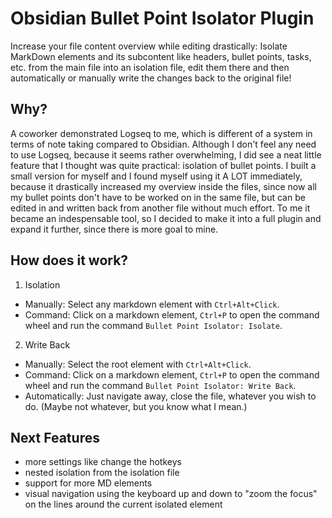 # Obsidian Bullet Point Isolator Plugin

Increase your file content overview while editing drastically: Isolate MarkDown elements and its subcontent like headers, bullet points, tasks, etc. from the main file into an isolation file, edit them there and then automatically or manually write the changes back to the original file!


## Why?

A coworker demonstrated Logseq to me, which is different of a system in terms of note taking compared to Obsidian.
Although I don't feel any need to use Logseq, because it seems rather overwhelming, I did see a neat little feature that I thought was quite practical: isolation of bullet points.
I built a small version for myself and I found myself using it A LOT immediately, because it drastically increased my overview inside the files, since now all my bullet points don't have to be worked on in the same file, but can be edited in and written back from another file without much effort.
To me it became an indespensable tool, so I decided to make it into a full plugin and expand it further, since there is more goal to mine.


## How does it work?

1. Isolation
  - Manually: Select any markdown element with ```Ctrl+Alt+Click```.
  - Command: Click on a markdown element, ```Ctrl+P``` to open the command wheel and run the command ```Bullet Point Isolator: Isolate```.

2. Write Back
  - Manually: Select the root element with ```Ctrl+Alt+Click```.
  - Command: Click on a markdown element, ```Ctrl+P``` to open the command wheel and run the command ```Bullet Point Isolator: Write Back```.
  - Automatically: Just navigate away, close the file, whatever you wish to do. (Maybe not whatever, but you know what I mean.)


## Next Features

- more settings like change the hotkeys
- nested isolation from the isolation file
- support for more MD elements
- visual navigation using the keyboard up and down to "zoom the focus" on the lines around the current isolated element
